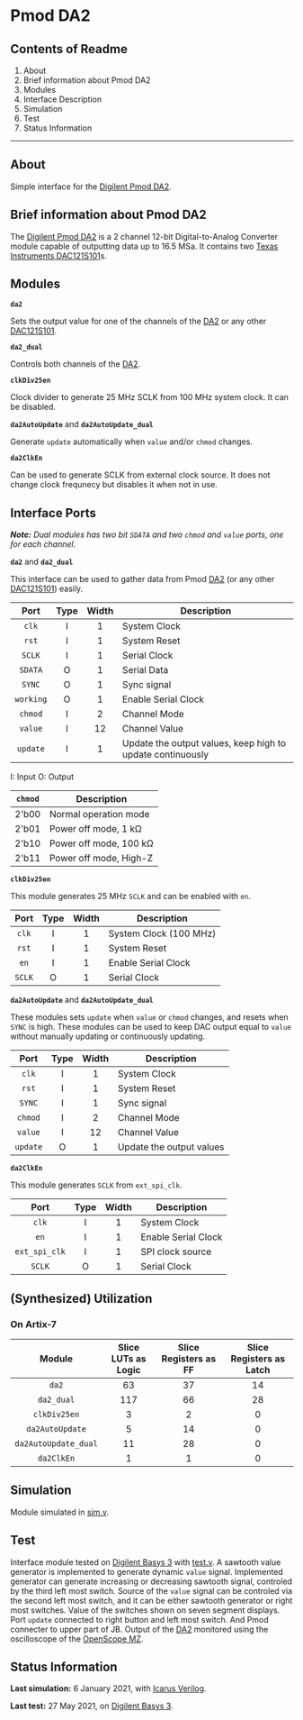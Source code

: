 # Pmod DA2

## Contents of Readme

1. About
2. Brief information about Pmod DA2
3. Modules
4. Interface Description
5. Simulation
6. Test
7. Status Information

---

## About

Simple interface for the [Digilent Pmod DA2](https://reference.digilentinc.com/reference/pmod/pmodda2/start).

## Brief information about Pmod DA2

The [Digilent Pmod DA2](https://reference.digilentinc.com/reference/pmod/pmodda2/start) is a 2 channel 12-bit Digital-to-Analog Converter module capable of outputting data up to 16.5 MSa. It contains two [Texas Instruments DAC121S101](https://www.ti.com/lit/ds/symlink/dac121s101.pdf)s.

## Modules

**`da2`**

Sets the output value for one of the channels of the [DA2](https://reference.digilentinc.com/reference/pmod/pmodda2/start) or any other [DAC121S101](https://www.ti.com/lit/ds/symlink/dac121s101.pdf).

**`da2_dual`**

Controls both channels of the [DA2](https://reference.digilentinc.com/reference/pmod/pmodda2/start).

**`clkDiv25en`**

Clock divider to generate 25 MHz SCLK from 100 MHz system clock. It can be disabled.

**`da2AutoUpdate`** and **`da2AutoUpdate_dual`**

Generate `update` automatically when `value` and/or `chmod` changes.

**`da2ClkEn`**

Can be used to generate SCLK from external clock source. It does not change clock frequnecy but disables it when not in use.

## Interface Ports

***Note:** Dual modules has two bit `SDATA` and two `chmod` and `value` ports, one for each channel.*

**`da2`** and **`da2_dual`**

This interface can be used to gather data from Pmod [DA2](https://reference.digilentinc.com/reference/pmod/pmodda2/start) (or any other [DAC121S101](https://www.ti.com/lit/ds/symlink/dac121s101.pdf)) easily.

|   Port   | Type | Width |  Description |
| :------: | :----: | :----: | ------ |
|  `clk`   | I | 1 | System Clock |
|  `rst`   | I | 1 | System Reset |
|  `SCLK`   | I | 1 | Serial Clock |
|  `SDATA`   | O | 1 | Serial Data |
|  `SYNC`   | O | 1 | Sync signal |
|  `working`   | O | 1 | Enable Serial Clock |
|  `chmod`   | I | 2 | Channel Mode |
|  `value`   | I | 12 | Channel Value |
|  `update`   | I | 1 | Update the output values, keep high to update continuously |

I: Input  O: Output

|   `chmod`   |  Description |
| :------: |  ------ |
|  2'b00   | Normal operation mode |
|  2'b01   | Power off mode, 1 kΩ |
|  2'b10   | Power off mode, 100 kΩ  |
|  2'b11   | Power off mode, High-Z  |

**`clkDiv25en`**

This module generates 25 MHz `SCLK` and can be enabled with `en`.

|   Port   | Type | Width |  Description |
| :------: | :----: | :----: | ------ |
|  `clk`   | I | 1 | System Clock (100 MHz) |
|  `rst`   | I | 1 | System Reset |
|  `en`   | I | 1 | Enable Serial Clock |
|  `SCLK`   | O | 1 | Serial Clock |

**`da2AutoUpdate`** and **`da2AutoUpdate_dual`**

These modules sets `update` when `value` or `chmod` changes, and resets when `SYNC` is high. These modules can be used to keep DAC output equal to `value` without manually updating or continuously updating.

|   Port   | Type | Width |  Description |
| :------: | :----: | :----: | ------ |
|  `clk`   | I | 1 | System Clock |
|  `rst`   | I | 1 | System Reset |
|  `SYNC`   | I | 1 | Sync signal |
|  `chmod`   | I | 2 | Channel Mode |
|  `value`   | I | 12 | Channel Value |
|  `update`   | O | 1 | Update the output values |

**`da2ClkEn`**

This module generates `SCLK` from `ext_spi_clk`.

|   Port   | Type | Width |  Description |
| :------: | :----: | :----: | ------ |
|  `clk`   | I | 1 | System Clock |
|  `en`   | I | 1 | Enable Serial Clock |
|  `ext_spi_clk`   | I | 1 | SPI clock source |
|  `SCLK`   | O | 1 | Serial Clock |

## (Synthesized) Utilization

### On Artix-7

|   Module   | Slice LUTs as Logic | Slice Registers as FF | Slice Registers as Latch |
| :------: | :----: | :----: | :----: |
| `da2` | 63 | 37 | 14 |
| `da2_dual` | 117  | 66 | 28 |
| `clkDiv25en` | 3 | 2 | 0 |
| `da2AutoUpdate` | 5 | 14 | 0 |
| `da2AutoUpdate_dual` | 11 | 28 | 0 |
|`da2ClkEn`  | 1 | 1 | 0 |

## Simulation

Module simulated in [sim.v](Simulation/sim.v).

## Test

Interface module tested on [Digilent Basys 3](https://reference.digilentinc.com/reference/programmable-logic/basys-3/reference-manual) with [test.v](Test/test.v). A sawtooth value generator is implemented to generate dynamic `value` signal. Implemented generator can generate increasing or decreasing sawtooth signal, controled by the third left most switch. Source of the `value` signal can be controled via the second left most switch, and it can be either sawtooth generator or right most switches. Value of the switches shown on seven segment displays. Port `update` connected to right button and left most switch. And Pmod connecter to upper part of JB. Output of the [DA2](https://reference.digilentinc.com/reference/pmod/pmodda2/start) monitored using the oscilloscope of the [OpenScope MZ](https://reference.digilentinc.com/reference/instrumentation/openscope-mz/start).

## Status Information

**Last simulation:** 6 January 2021, with [Icarus Verilog](http://iverilog.icarus.com).

**Last test:** 27 May 2021, on [Digilent Basys 3](https://reference.digilentinc.com/reference/programmable-logic/basys-3/reference-manual).
